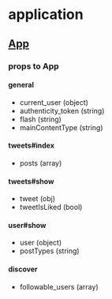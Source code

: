 # application

## [App](App)

### props to App
#### general
- current_user (object)
- authenticity_token (string)
- flash (string)
- mainContentType (string)
#### tweets#index
- posts (array)
#### tweets#show
- tweet (obj)
- tweetIsLiked (bool)
#### user#show
- user (object)
- postTypes (string)
#### discover
- followable_users (array)
